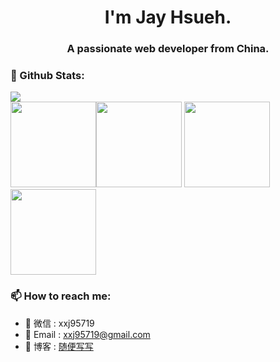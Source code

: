 <h1 align="center">I'm Jay Hsueh.</h1>
<h3 align="center">A passionate web developer from China.</h3>

### 🌈 Github Stats:

<a href="https://count.getloli.com"><img align="center" src="https://count.getloli.com/get/@asasugar?theme=rule34"></a><br>
<img height="137px" src="https://github-readme-stats.vercel.app/api?username=asasugar&hide_title=true&hide_border=true&show_icons=true&include_all_commits=true&line_height=21&bg_color=0,e96443,904e95,904e99&title_color=ffffff&icon_color=ffffff&text_color=ffffff&theme=graywhite&locale=cn" /><img height="137px" src="https://github-readme-stats.vercel.app/api/top-langs/?username=asasugar&hide_title=true&hide_border=true&layout=compact&bg_color=0,904e99,e96443,904e95&text_color=ffffff&theme=graywhite&locale=cn" />
<img height="137px" src = "http://github-readme-streak-stats.herokuapp.com?user=asasugar&theme=dracula&locale=cn">
<img height="137px" src = "https://github-profile-summary-cards.vercel.app/api/cards/profile-details?username=asasugar&theme=monokai">

### 📫 How to reach me:

- 💬 微信 : xxj95719
- 📧 Email : [xxj95719@gmail.com](mailto:xxj95719@gmail.com)
- 📁 博客 : [随便写写](http://blog.xxjqepk.cn/)
